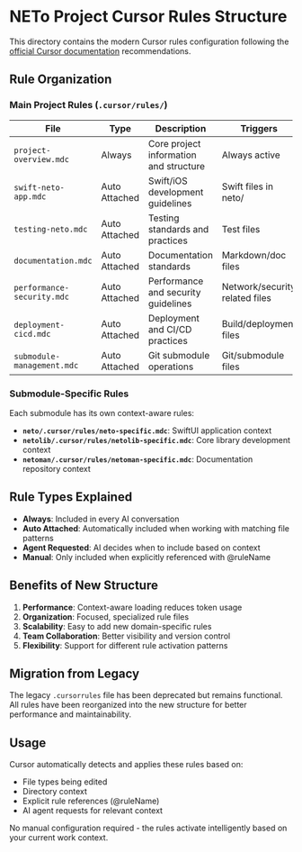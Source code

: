 # NETo Project Cursor Rules Structure

This directory contains the modern Cursor rules configuration following the [official Cursor documentation](https://docs.cursor.com/context/rules) recommendations.

## Rule Organization

### Main Project Rules (`.cursor/rules/`)

| File | Type | Description | Triggers |
|------|------|-------------|----------|
| `project-overview.mdc` | Always | Core project information and structure | Always active |
| `swift-neto-app.mdc` | Auto Attached | Swift/iOS development guidelines | Swift files in neto/ |
| `testing-neto.mdc` | Auto Attached | Testing standards and practices | Test files |
| `documentation.mdc` | Auto Attached | Documentation standards | Markdown/doc files |
| `performance-security.mdc` | Auto Attached | Performance and security guidelines | Network/security related files |
| `deployment-cicd.mdc` | Auto Attached | Deployment and CI/CD practices | Build/deployment files |
| `submodule-management.mdc` | Auto Attached | Git submodule operations | Git/submodule files |

### Submodule-Specific Rules

Each submodule has its own context-aware rules:

- **`neto/.cursor/rules/neto-specific.mdc`**: SwiftUI application context
- **`netolib/.cursor/rules/netolib-specific.mdc`**: Core library development context  
- **`netoman/.cursor/rules/netoman-specific.mdc`**: Documentation repository context

## Rule Types Explained

- **Always**: Included in every AI conversation
- **Auto Attached**: Automatically included when working with matching file patterns
- **Agent Requested**: AI decides when to include based on context
- **Manual**: Only included when explicitly referenced with @ruleName

## Benefits of New Structure

1. **Performance**: Context-aware loading reduces token usage
2. **Organization**: Focused, specialized rule files
3. **Scalability**: Easy to add new domain-specific rules
4. **Team Collaboration**: Better visibility and version control
5. **Flexibility**: Support for different rule activation patterns

## Migration from Legacy

The legacy `.cursorrules` file has been deprecated but remains functional. All rules have been reorganized into the new structure for better performance and maintainability.

## Usage

Cursor automatically detects and applies these rules based on:
- File types being edited
- Directory context
- Explicit rule references (@ruleName)
- AI agent requests for relevant context

No manual configuration required - the rules activate intelligently based on your current work context. 